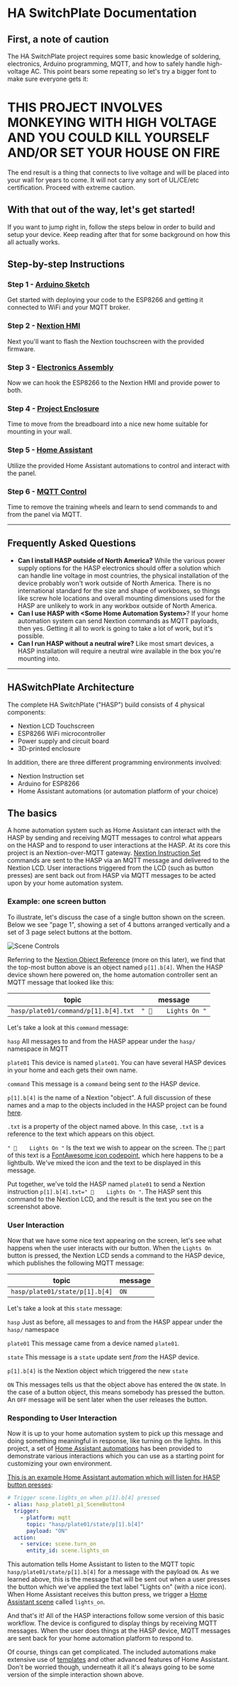 # HA SwitchPlate Documentation

## First, a note of caution

The HA SwitchPlate project requires some basic knowledge of soldering, electronics, Arduino programming, MQTT, and how to safely handle high-voltage AC.  This point bears some repeating so let's try a bigger font to make sure everyone gets it:

# THIS PROJECT INVOLVES MONKEYING WITH HIGH VOLTAGE AND YOU COULD KILL YOURSELF AND/OR SET YOUR HOUSE ON FIRE

The end result is a thing that connects to live voltage and will be placed into your wall for years to come. It will not carry any sort of UL/CE/etc certification.  Proceed with extreme caution.

## With that out of the way, let's get started!

If you want to jump right in, follow the steps below in order to build and setup your device.  Keep reading after that for some background on how this all actually works.

## Step-by-step Instructions

### Step 1 - [Arduino Sketch](01_Arduino_Sketch.md)

Get started with deploying your code to the ESP8266 and getting it connected to WiFi and your MQTT broker.

### Step 2 - [Nextion HMI](02_Nextion_HMI.md)

Next you'll want to flash the Nextion touchscreen with the provided firmware.

### Step 3 - [Electronics Assembly](03_Electronics_Assembly.md)

Now we can hook the ESP8266 to the Nextion HMI and provide power to both.

### Step 4 - [Project Enclosure](04_Project_Enclosure.md)

Time to move from the breadboard into a nice new home suitable for mounting in your wall.

### Step 5 - [Home Assistant](05_Home_Assistant.md)

Utilize the provided Home Assistant automations to control and interact with the panel.

### Step 6 - [MQTT Control](06_MQTT_Control.md)

Time to remove the training wheels and learn to send commands to and from the panel via MQTT.

----

## Frequently Asked Questions

* **Can I install HASP outside of North America?** While the various power supply options for the HASP electronics should offer a solution which can handle line voltage in most countries, the physical installation of the device probably won't work outside of North America.  There is no international standard for the size and shape of workboxes, so things like screw hole locations and overall mounting dimensions used for the HASP are unlikely to work in any workbox outside of North America.
* **Can I use HASP with \<Some Home Automation System\>**?  If your home automation system can send Nextion commands as MQTT payloads, then yes.  Getting it all to work is going to take a lot of work, but it's possible.
* **Can I run HASP without a neutral wire?** Like most smart devices, a HASP installation will require a neutral wire available in the box you're mounting into.

----

## HASwitchPlate Architecture

The complete HA SwitchPlate ("HASP") build consists of 4 physical components:

* Nextion LCD Touchscreen
* ESP8266 WiFi microcontroller
* Power supply and circuit board
* 3D-printed enclosure

In addition, there are three different programming environments involved:

* Nextion Instruction set
* Arduino for ESP8266
* Home Assistant automations (or automation platform of your choice)

## The basics

A home automation system such as Home Assistant can interact with the HASP by sending and receiving MQTT messages to control what appears on the HASP and to respond to user interactions at the HASP.  At its core this project is an Nextion-over-MQTT gateway.  [Nextion Instruction Set](https://nextion.tech/instruction-set/) commands are sent to the HASP via an MQTT message and delivered to the Nextion LCD.  User interactions triggered from the LCD (such as button presses) are sent back out from HASP via MQTT messages to be acted upon by your home automation system.

### Example: one screen button

To illustrate, let's discuss the case of a single button shown on the screen.  Below we see  "page 1", showing a set of 4 buttons arranged vertically and a set of 3 page select buttons at the bottom.

![Scene Controls](Images/HASwitchPlate_Demo_SceneController.png?raw=true)

Referring to the [Nextion Object Reference](02_Nextion_HMI.md#hasp-nextion-object-reference) (more on this later), we find that the top-most button above is an object named `p[1].b[4]`.  When the HASP device shown here powered on, the home automation controller sent an MQTT message that looked like this:

| topic                                | message              |
|--------------------------------------|----------------------|
| `hasp/plate01/command/p[1].b[4].txt` | `"     Lights On "` |

Let's take a look at this `command` message:

`hasp` All messages to and from the HASP appear under the `hasp/` namespace in MQTT

`plate01` This device is named `plate01`.  You can have several HASP devices in your home and each gets their own name.

`command` This message is a `command` being sent *to* the HASP device.

`p[1].b[4]` is the name of a Nextion "object".  A full discussion of these names and a map to the objects included in the HASP project can be found [here](02_Nextion_HMI.md#hasp-nextion-object-reference).

`.txt` is a property of the object named above.  In this case, `.txt` is a reference to the text which appears on this object.

`"     Lights On "` Is the text we wish to appear on the screen.  The `` part of this text is a [FontAwesome icon codepoint](https://fontawesome.com/cheatsheet), which here happens to be a lightbulb.  We've mixed the icon and the text to be displayed in this message.

Put together, we've told the HASP named `plate01` to send a Nextion instruction `p[1].b[4].txt="     Lights On "`.  The HASP sent this command to the Nextion LCD, and the result is the text you see on the screenshot above.

### User Interaction

Now that we have some nice text appearing on the screen, let's see what happens when the user interacts with our button.  When the `Lights On` button is pressed, the Nextion LCD sends a command to the HASP device, which publishes the following MQTT message:

| topic                          | message |
|--------------------------------|---------|
| `hasp/plate01/state/p[1].b[4]` | `ON`    |

Let's take a look at this `state` message:

`hasp` Just as before, all messages to and from the HASP appear under the `hasp/` namespace

`plate01` This message came from a device named `plate01`.

`state` This message is a `state` update sent *from* the HASP device.

`p[1].b[4]` is the Nextion object which triggered the new `state`

`ON` This messages tells us that the object above has entered the `ON` state.  In the case of a button object, this means somebody has pressed the button.  An `OFF` message will be sent later when the user releases the button.

### Responding to User Interaction

Now it is up to your home automation system to pick up this message and doing something meaningful in response, like turning on the lights.  In this project, a set of [Home Assistant automations](https://www.home-assistant.io/docs/automation/) has been provided to demonstrate various interactions which you can use as a starting point for customizing your own environment.

[This is an example Home Assistant automation which will listen for HASP button presses](../Home_Assistant/packages/plate01/hasp_plate01_p1_scenes.yaml#L45-L53):

```yaml
# Trigger scene.lights_on when p[1].b[4] pressed
- alias: hasp_plate01_p1_SceneButton4
  trigger:
    - platform: mqtt
      topic: "hasp/plate01/state/p[1].b[4]"
      payload: "ON"
  action:
    - service: scene.turn_on
      entity_id: scene.lights_on
```

This automation tells Home Assistant to listen to the MQTT topic `hasp/plate01/state/p[1].b[4]` for a message with the payload `ON`.  As we learned above, this is the message that will be sent out when a user presses the button which we've applied the text label "Lights on" (with a nice icon).  When Home Assistant receives this button press, we trigger a [Home Assistant scene](https://www.home-assistant.io/docs/scene/) called `lights_on`.

And that's it!  All of the HASP interactions follow some version of this basic workflow.  The device is configured to display things by receiving MQTT messages.  When the user does things at the HASP device, MQTT messages are sent back for your home automation platform to respond to.

Of course, things can get complicated.  The included automations make extensive use of [templates](https://www.home-assistant.io/docs/automation/templating/) and other advanced features of Home Assistant.  Don't be worried though, underneath it all it's always going to be some version of the simple interaction shown above.
